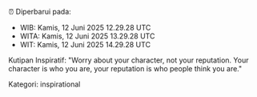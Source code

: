 ⏰ Diperbarui pada:
- WIB: Kamis, 12 Juni 2025 12.29.28 UTC
- WITA: Kamis, 12 Juni 2025 13.29.28 UTC
- WIT: Kamis, 12 Juni 2025 14.29.28 UTC

Kutipan Inspiratif:
"Worry about your character, not your reputation. Your character is who you are, your reputation is who people think you are."


Kategori: inspirational

